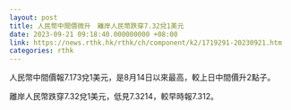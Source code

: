 ```yaml
---
layout: post
title: 人民幣中間價微升　離岸人民幣跌穿7.32兌1美元
date: 2023-09-21 09:18:40.000000000 +08:00
link: https://news.rthk.hk/rthk/ch/component/k2/1719291-20230921.htm
categories: rthk
---
```


人民幣中間價報7.173兌1美元，是8月14日以來最高，較上日中間價升2點子。

離岸人民幣跌穿7.32兌1美元，低見7.3214，較早時報7.312。
